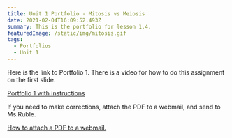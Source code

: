 ```yaml
---
title: Unit 1 Portfolio - Mitosis vs Meiosis
date: 2021-02-04T16:09:52.493Z
summary: This is the portfolio for lesson 1.4.
featuredImage: /static/img/mitosis.gif
tags:
  - Portfolios
  - Unit 1
---
```

Here is the link to Portfolio 1. There is a video for how to do this assignment on the first slide.

[Portfolio 1 with instructions](https://docs.google.com/presentation/d/1pjpREuG7YN7HoANO_nm4B6IMGFDhpR9QPx5LTPKWqQI/edit?usp=sharing)

If you need to make corrections, attach the PDF to a webmail, and send to Ms.Ruble.

[How to attach a PDF to a webmail.](https://mnca-biology-message-board.netlify.app/posts/how-to-send-a-webmail-with-an-attachment/)